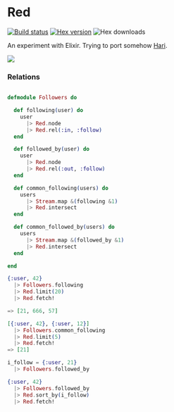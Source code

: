 Red
===

[![Build status](https://img.shields.io/travis/rodrigues/red.svg "Build status")](https://travis-ci.org/rodrigues/red)
[![Hex version](https://img.shields.io/hexpm/v/red.svg "Hex version")](https://hex.pm/packages/red)
![Hex downloads](https://img.shields.io/hexpm/dt/red.svg "Hex downloads")

An experiment with Elixir. Trying to port somehow [Hari](https://github.com/rodrigues/hari).

![](http://plusredelixir.com/wp-content/uploads/2012/02/new-power-elixir-can1.png)

### Relations

```elixir

defmodule Followers do

  def following(user) do
    user
      |> Red.node
      |> Red.rel(:in, :follow)
  end

  def followed_by(user) do
    user
      |> Red.node
      |> Red.rel(:out, :follow)
  end

  def common_following(users) do
    users
      |> Stream.map &(following &1)
      |> Red.intersect
  end

  def common_followed_by(users) do
    users
      |> Stream.map &(followed_by &1)
      |> Red.intersect
  end

end

{:user, 42}
  |> Followers.following
  |> Red.limit(20)
  |> Red.fetch!

=> [21, 666, 57]

[{:user, 42}, {:user, 12}]
  |> Followers.common_following
  |> Red.limit(5)
  |> Red.fetch!
=> [21]

i_follow = {:user, 21}
  |> Followers.followed_by

{:user, 42}
  |> Followers.followed_by
  |> Red.sort_by(i_follow)
  |> Red.fetch!

```
